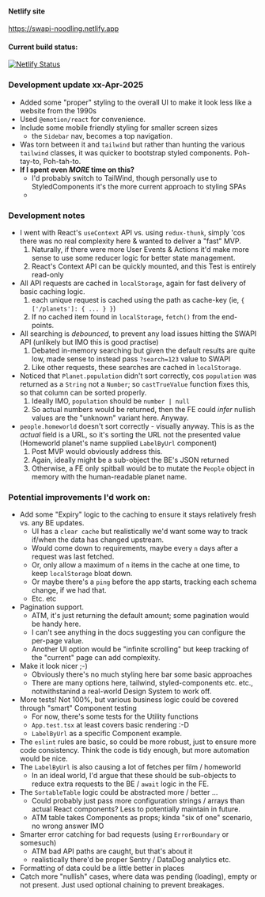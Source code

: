 #### Netlify site

https://swapi-noodling.netlify.app

#### Current build status:

[![Netlify Status](https://api.netlify.com/api/v1/badges/b5d1c21e-fcd4-4da3-a769-3c0edf7aeccf/deploy-status)](https://app.netlify.com/sites/swapi-noodling/deploys)


### Development update xx-Apr-2025

- Added some "proper" styling to the overall UI to make it look less like a website from the 1990s
- Used `@emotion/react` for convenience.
- Include some mobile friendly styling for smaller screen sizes
  - the `Sidebar` nav, becomes a top navigation.
- Was torn between it and `tailwind` but rather than hunting the various `tailwind` classes, it was quicker to bootstrap styled components. Poh-tay-to, Poh-tah-to.
- **If I spent even _MORE_ time on this?**
  - I'd probably switch to TailWind, though personally use to StyledComponents it's the more current approach to styling SPAs
  - 


### Development notes

- I went with React's `useContext` API vs. using `redux-thunk`, simply 'cos there was no real complexity here & wanted to deliver a "fast" MVP.
  1. Naturally, if there were more User Events & Actions it'd make more sense to use some reducer logic for better state management.
  2. React's Context API can be quickly mounted, and this Test is entirely read-only
- All API requests are cached in `localStorage`, again for fast delivery of basic caching logic.
  1. each unique request is cached using the path as cache-key (ie, `{ ['/planets']: { ... } }`)
  2. If no cached item found in `localStorage`, `fetch()` from the end-points.
- All searching is _debounced_, to prevent any load issues hitting the SWAPI API (unlikely but IMO this is good practise)
  1. Debated in-memory searching but given the default results are quite low, made sense to instead pass `?search=123` value to SWAPI
  2. Like other requests, these searches are cached in `localStorage`.
- Noticed that `Planet.population` didn't sort correctly, cos `population` was returned as a `String` not a `Number`; so `castTrueValue` function fixes this, so that column can be sorted properly.
  1. Ideally IMO, `population` should be `number | null`
  2. So actual numbers would be returned, then the FE could _infer_ nullish values are the "unknown" variant here. Anyway.
- `people.homeworld` doesn't sort correctly - visually anyway. This is as the _actual_ field is a URL, so it's sorting the URL not the presented value (Homeworld planet's name supplied `LabelByUrl` component)
  1. Post MVP would obviously address this.
  2. Again, ideally might be a sub-object the BE's JSON returned
  2. Otherwise, a FE only spitball would be to mutate the `People` object in memory with the human-readable planet name.

### Potential improvements I'd work on:

- Add some "Expiry" logic to the caching to ensure it stays relatively fresh vs. any BE updates.
  - UI has a `clear cache` but realistically we'd want some way to track if/when the data has changed upstream. 
  - Would come down to requirements, maybe every `n` days after a request was last fetched.
  - Or, only allow a maximum of `n` items in the cache at one time, to keep `localStorage` bloat down.
  - Or maybe there's a `ping` before the app starts, tracking each schema change, if we had that.
  - Etc. etc
- Pagination support.
  - ATM, it's just returning the default amount; some pagination would be handy here.
  - I can't see anything in the docs suggesting you can configure the per-page value.
  - Another UI option would be "infinite scrolling" but keep tracking of the "current" page can add complexity.
- Make it look nicer ;-)
  - Obviously there's no much styling here bar some basic approaches
  - There are many options here, tailwind, styled-components etc. etc., notwithstanind a real-world Design System to work off.
- More tests! Not 100%, but various business logic could be covered through "smart" Component testing
  - For now, there's some tests for the Utility functions
  - `App.test.tsx` at least covers basic rendering :-D
  - `LabelByUrl` as a specific Component example.
-  The `eslint` rules are basic, so could be more robust, just to ensure more code consistency. Think the code is tidy enough, but more automation would be nice.
- The `LabelByUrl` is also causing a lot of fetches per film / homeworld
  - In an ideal world, I'd argue that these should be sub-objects to reduce extra requests to the BE / `await` logic in the FE.
- The `SortableTable` logic could be abstracted more / better ...
  - Could probably just pass more configuration strings / arrays than actual React components? Less to potentially maintain in future.
  - ATM table takes Components as props; kinda "six of one" scenario, no wrong answer IMO
- Smarter error catching for bad requests (using `ErrorBoundary` or somesuch)
  - ATM bad API paths are caught, but that's about it
  - realistically there'd be proper Sentry / DataDog analytics etc.
- Formatting of data could be a little better in places
- Catch more "nullish" cases, where data was pending (loading), empty or not present. Just used optional chaining to prevent breakages.
